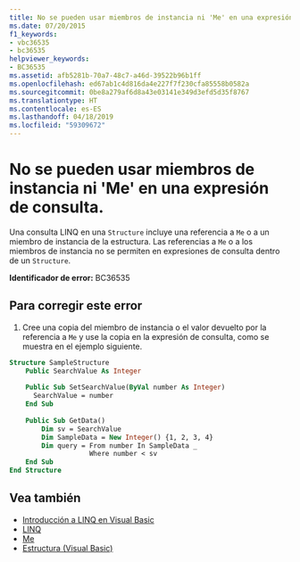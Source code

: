 ```yaml
---
title: No se pueden usar miembros de instancia ni 'Me' en una expresión de consulta.
ms.date: 07/20/2015
f1_keywords:
- vbc36535
- bc36535
helpviewer_keywords:
- BC36535
ms.assetid: afb5281b-70a7-48c7-a46d-39522b96b1ff
ms.openlocfilehash: ed67ab1c4d816da4e227f7f230cfa85558b0582a
ms.sourcegitcommit: 0be8a279af6d8a43e03141e349d3efd5d35f8767
ms.translationtype: HT
ms.contentlocale: es-ES
ms.lasthandoff: 04/18/2019
ms.locfileid: "59309672"
---
```

# <a name="instance-members-and-me-cannot-be-used-in-a-query-expression"></a>No se pueden usar miembros de instancia ni 'Me' en una expresión de consulta.
Una consulta LINQ en una `Structure` incluye una referencia a `Me` o a un miembro de instancia de la estructura. Las referencias a `Me` o a los miembros de instancia no se permiten en expresiones de consulta dentro de un `Structure`.  
  
 **Identificador de error:** BC36535  
  
## <a name="to-correct-this-error"></a>Para corregir este error  
  
1. Cree una copia del miembro de instancia o el valor devuelto por la referencia a `Me` y use la copia en la expresión de consulta, como se muestra en el ejemplo siguiente.  
  
```vb  
Structure SampleStructure  
    Public SearchValue As Integer  
  
    Public Sub SetSearchValue(ByVal number As Integer)  
      SearchValue = number  
    End Sub  
  
    Public Sub GetData()  
        Dim sv = SearchValue  
        Dim SampleData = New Integer() {1, 2, 3, 4}  
        Dim query = From number In SampleData _  
                    Where number < sv  
    End Sub  
End Structure  
```  
  
## <a name="see-also"></a>Vea también

- [Introducción a LINQ en Visual Basic](../../visual-basic/programming-guide/language-features/linq/introduction-to-linq.md)
- [LINQ](../../visual-basic/programming-guide/language-features/linq/index.md)
- [Me](~/docs/visual-basic/programming-guide/program-structure/me-my-mybase-and-myclass.md#me)
- [Estructura (Visual Basic)](../../visual-basic/language-reference/statements/structure-statement.md)
